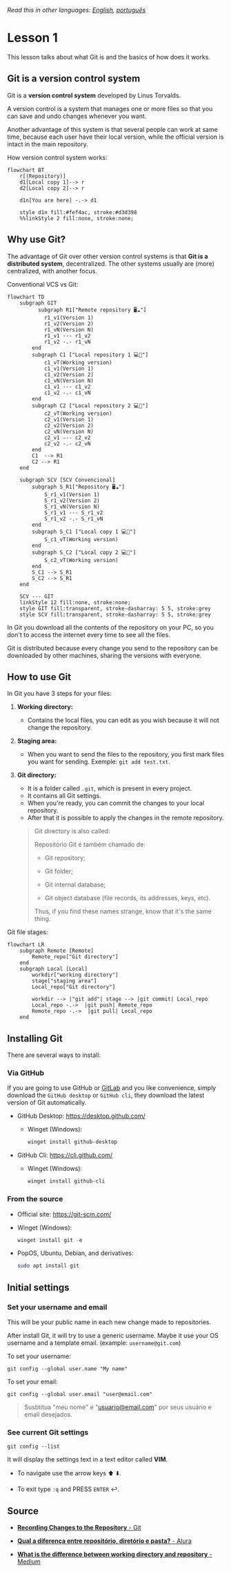 *Read this in other languages: [English](lesson-1.md), [português](lang/pt/lesson-1.pt.md)*

# Lesson 1

This lesson talks about what Git is and the basics of how does it works.

## Git is a version control system

Git is a **version control system** developed by Linus Torvalds.

A version control is a system that manages one or more files so that you can save and undo changes whenever you want.

Another advantage of this system is that several people can work at same time, because each user have their local version, while the official version is intact in the main repository.

How version control system works:

```mermaid
flowchart BT
    r[(Repository)]
    d1[Local copy 1]--> r
    d2[Local copy 2]--> r

    d1n[You are here] -.-> d1  

    style d1n fill:#fef4ac, stroke:#d3d398
    %%linkStyle 2 fill:none, stroke:none;
```

## Why use Git?

The advantage of Git over other version control systems is that  **Git is a distributed system**, decentralized. The other systems usually are (more) centralized, with another focus.

Conventional VCS vs Git:

```mermaid
flowchart TD
    subgraph GIT
          subgraph R1["Remote repository 🖥️☁️"]
            r1_v1(Version 1)
            r1_v2(Version 2)
            r1_vN(Version N)
            r1_v1 --- r1_v2
            r1_v2 -.- r1_vN
        end
        subgraph C1 ["Local repository 1 💻🔁"]
            c1_vT(Working version)
            c1_v1(Version 1)
            c1_v2(Version 2)
            c1_vN(Version N)
            c1_v1 --- c1_v2
            c1_v2 -.- c1_vN
        end
        subgraph C2 ["Local repository 2 💻🔁"]
            c2_vT(Working version)
            c2_v1(Version 1)
            c2_v2(Version 2)
            c2_vN(Version N)
            c2_v1 --- c2_v2
            c2_v2 -.- c2_vN
        end
        C1  --> R1
        C2 --> R1
    end

    subgraph SCV [SCV Convencional]
        subgraph S_R1["Repository 🖥️☁️"]
            S_r1_v1(Version 1)
            S_r1_v2(Version 2)
            S_r1_vN(Version N)
            S_r1_v1 --- S_r1_v2
            S_r1_v2 -.- S_r1_vN
        end
        subgraph S_C1 ["Local copy 1 💻🔁"]
            S_c1_vT(Working version)
        end
        subgraph S_C2 ["Local copy 2 💻🔁"]
            S_c2_vT(Working version)
        end
        S_C1 --> S_R1
        S_C2 --> S_R1
    end

    SCV --- GIT
    linkStyle 12 fill:none, stroke:none;
    style GIT fill:transparent, stroke-dasharray: 5 5, stroke:grey
    style SCV fill:transparent, stroke-dasharray: 5 5, stroke:grey
```

In Git you download all the contents of the repository on your PC, so you don't to access the internet every time to see all the files.

Git is distributed because every change you send to the repository can be downloaded by other machines, sharing the versions with everyone.

## How to use Git

In Git you have 3 steps for your files:

1. **Working directory:**
   
   * Contains the local files, you can edit as you wish because it will not change the repository.

2. **Staging area:**
   
   * When you want to send the files to the repository, you first mark files you want for sending. Exemple: `git add test.txt`.

3. **Git directory:**
   
   * It is a folder called `.git`, which is present in every project.
   * It contains all Git settings.
   * When you're ready, you can commit the changes to your local repository.
   * After that it is possible to apply the changes in the remote repository.
   
   > Git directory is also called:
   > 
   > Repositório Git é também chamado de:
   > 
   > * Git repository;
   > 
   > * Git folder;
   > - Git internal database;
   > 
   > - Git object database (file records, its addresses, keys, etc).
   > 
   > Thus, if you find these names strange, know that it's the same thing.

Git file stages:

```mermaid
flowchart LR
    subgraph Remote [Remote]
        Remote_repo["Git directory"]
    end
    subgraph Local [Local]
        workdir["working directory"]
        stage["staging area"]
        Local_repo["Git directory"]

        workdir --> |"git add"| stage --> |git commit| Local_repo
        Local_repo -.->  |git push| Remote_repo
        Remote_repo -.->  |git pull| Local_repo
    end
```

## Installing Git

There are several ways to install:

### Via GitHub

If you are going to use GitHub or [GitLab](https://about.gitlab.com/) and you like convenience, simply download the `GitHub desktop` or `GitHub cli`, they download the latest version of Git automatically.

* GitHub Desktop: https://desktop.github.com/
  
  * Winget (Windows):
    
    ```powershell
    winget install github-desktop
    ```

* GitHub Cli: https://cli.github.com/
  
  * Winget (Windows):
    
    ```powershell
    winget install github-cli
    ```

### From the source

* Official site: https://git-scm.com/

* Winget (Windows):
  
  ```powershell
  winget install git -e
  ```

* PopOS, Ubuntu, Debian, and derivatives:
  
  ```bash
  sudo apt install git
  ```

## Initial settings

### Set your username and email

This will be your public name in each new change made to repositories.

After install Git, it will try to use a generic username. Maybe it use your OS username and a template email. (example: `username@git.com`)

To set your username:

```git
git config --global user.name "My name"
```

To set your email:

```git
git config --global user.email "user@email.com"
```

> Susbtitua "meu nome" e "usuario@email.com" por seus usuário e email desejados.

### See current Git settings

```git
git config --list
```

It will display the settings text in a text editor called **VIM**.

* To navigate use the arrow keys :arrow_up: :arrow_down:.

* To exit type `:q` and PRESS `ENTER` :leftwards_arrow_with_hook:.

## Source

* [**Recording Changes to the Repository** - Git](https://git-scm.com/book/en/v2/Git-Basics-Recording-Changes-to-the-Repository)

* [**Qual a diferença entre repositório, diretório e pasta?** - Alura](https://cursos.alura.com.br/forum/topico-qual-a-diferenca-entre-repositorio-diretorio-e-pasta-117341)

* [**What is the difference between working directory and repository** - Medium](https://medium.com/tech-journey-with-anna/git-question-what-is-the-difference-between-the-working-directory-aka-workspace-and-the-eeee15b7e4b3)
